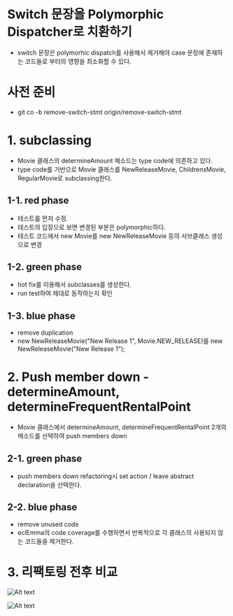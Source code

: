 # Switch 문장을 Polymorphic Dispatcher로 치환하기
* switch 문장은 polymorhic dispatch를 사용해서 제거해야 case 문장에 존재하는 코드들로 부터의 영향을 최소화할 수 있다.

# 사전 준비
* git co -b remove-switch-stmt origin/remove-switch-stmt

# 1. subclassing
* Movie 클래스의 determineAmount 메소드는 type code에 의존하고 있다.
* type code를 기반으로 Movie 클래스를 NewReleaseMovie, ChildrensMovie, RegularMovie로 subclassing한다. 
## 1-1. red phase
* 테스트를 먼저 수정.
* 테스트의 입장으로 보면 변경된 부분은 polymorphic하다.
* 테스트 코드에서
	new Movie를 new NewReleaseMovie 등의 서브클래스 생성으로 변경
## 1-2. green phase
* hot fix를 이용해서 subclasses를 생성한다.
* run test하여 제대로 동작하는지 확인
## 1-3. blue phase
* remove duplication
* new NewReleaseMovie("New Release 1", Movie.NEW_RELEASE)를 new NewReleaseMovie("New Release 1");

# 2. Push member down - determineAmount, determineFrequentRentalPoint
* Movie 클래스에서 determineAmount, determineFrequentRentalPoint 2개의 메소드를 선택하여 push members down
## 2-1. green phase
* push members down refactoring시 set action / leave abstract declaration을 선택한다.
## 2-2. blue phase
* remove unused code
* eclEmma의 code coverage를 수행하면서 반복적으로 각 클래스의 사용되지 않는 코드들을 제거한다.

# 3. 리팩토링 전후 비교

![Alt text](https://monosnap.com/image/yg53Fq2NU5y8IrP7vPyxJmFoskJtWT.png)

![Alt text](https://monosnap.com/image/PVvdQxDBhpY3U77BQFgQj0OkPUVUhc.png)